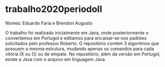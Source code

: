 # trabalho2020periodoII

Nomes: Eduardo Faria e Brendon Augusto

O trabalho foi realizado inicialmente em Java, onde posteriormente o convertemos em Portugol e editamos para encaixar-se nos padrões solicitados pelo professor Roberto.
O repositório contém 3 algoritmos que possuem a mesma estrutura, mudando apenas os comandos para cada vitória (X ou O) ou de empate. No repositório, além da versão em Portugol, existe a Java com o arquivo em linguagem Java.
